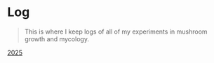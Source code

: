 # Log

> This is where I keep logs of all of my experiments in mushroom growth and mycology.

[2025](log/2025/2025.md "2025")
